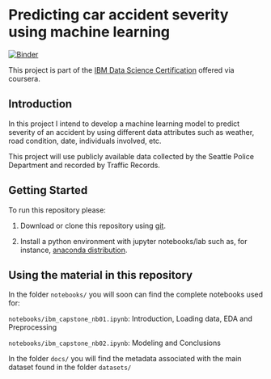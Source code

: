 # Predicting car accident severity using machine learning
[![Binder](https://mybinder.org/badge_logo.svg)](https://mybinder.org/v2/gh/joseferncruz/coursera-capstone/master)

This project is part of the [IBM Data Science Certification](https://www.coursera.org/professional-certificates/ibm-data-science) offered via coursera.


## Introduction

In this project I intend to develop a machine learning model to predict severity of an accident by using different data attributes such as weather, road condition, date, individuals involved, etc.

This project will use publicly available data collected by the Seattle Police Department and recorded by Traffic Records.



## Getting Started

To run this repository please:  

1) Download or clone this repository using [git](https://git-scm.com/downloads).

2) Install a python environment with jupyter notebooks/lab such as, for instance, [anaconda distribution](https://www.anaconda.com/products/individual).


## Using the material in this repository

In the folder `notebooks/` you will soon can find the complete notebooks used for:  

`notebooks/ibm_capstone_nb01.ipynb`: Introduction, Loading data, EDA and Preprocessing

`notebooks/ibm_capstone_nb02.ipynb`: Modeling and Conclusions

In the folder `docs/` you will find the metadata associated with the main dataset found in the folder `datasets/`
